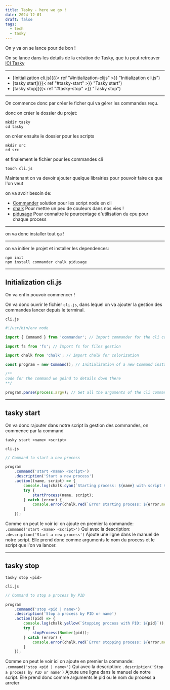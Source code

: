 ```yaml
---
title: Tasky - here we go !
date: 2024-12-01
draft: false
tags:
  - tech
  - tasky
---
```


On y va on se lance pour de bon !

On se lance dans les details de la création de Tasky, que tu peut retrouver [ICI Tasky](https://tashikomaaa.github.io/corvusblog/posts/1-.ready-to-create-my-own-pm2-clone) 

---

- [Initialization cli.js]({{< ref "#initialization-clijs" >}} "Initialization cli.js")
- [tasky start]({{< ref "#tasky-start" >}} "Tasky start")
- [tasky stop]({{< ref "#tasky-stop" >}} "Tasky stop")

---

On commence donc par créer le ficher qui va gérer les commandes reçu.

donc on créer le dossier du projet:

```shell
mkdir tasky
cd tasky
```
on créer ensuite le dossier pour les scripts
```shell
mkdir src
cd src
```

et finalement le fichier pour les commandes cli
```shell
touch cli.js
```

Maintenant on va devoir ajouter quelque librairies pour pouvoir faire ce que l'on veut

on va avoir besoin de:
- [Commander](https://www.npmjs.com/package/commander) solution pour les script node en cli
- [chalk](https://www.npmjs.com/package/chalk) Pour mettre un peu de couleurs dans nos vies !
- [pidusage](https://www.npmjs.com/package/pidusage) Pour connaitre le pourcentage d'utilisation du cpu pour chaque process

---

on va donc installer tout ça !

---

on va initier le projet et installer les dependences:
```shell
npm init
npm install commander chalk pidusage
```

--- 

## Initialization cli.js

On va enfin pouvoir commencer !

On va donc ouvrir le fichier `cli.js`, dans lequel on va ajouter la gestion des commandes lancer depuis le terminal.

`cli.js`
```javascript
#!/usr/bin/env node

import { Command } from 'commander'; // Import commander for the cli command gestion

import fs from 'fs'; // Import fs for files gestion

import chalk from 'chalk'; // Import chalk for colorization

const program = new Command(); // Initialization of a new Command instance

/**
code for the command we goind to details down there
**/ 

program.parse(process.argv); // Get all the arguments of the cli command
```


---
## tasky start
On va donc rajouter dans notre script la gestion des commandes, on commence par la command 

`tasky start <name> <script>`

`cli.js`
```javascript
// Command to start a new process

program
	.command('start <name> <script>')
	.description('Start a new process')
	.action((name, script) => {
		console.log(chalk.cyan(`Starting process: ${name} with script ${script}`));
		try {
			startProcess(name, script);
		} catch (error) {
			console.error(chalk.red(`Error starting process: ${error.message}`));
		}
	});
```

Comme on peut le voir ici on ajoute en premier la commande:
	`.command('start <name> <script>')`
Qui avec la description:
	`.description('Start a new process')` 
Ajoute une ligne dans le manuel de notre script.
Elle prend donc comme arguments le nom du process et le script que l'on va lancer.

---

## tasky stop

`tasky stop <pid>`

`cli.js`
```javascript
// Command to stop a process by PID

program
	.command('stop <pid | name>')
	.description('Stop a process by PID or name')
	.action((pid) => {
		console.log(chalk.yellow(`Stopping process with PID: ${pid}`));
		try {
			stopProcess(Number(pid));
		} catch (error) {
			console.error(chalk.red(`Error stopping process: ${error.message}`));
		}
	});
```

Comme on peut le voir ici on ajoute en premier la commande:
	`.command('stop <pid | name>')`
Qui avec la description:
	`.description('Stop a process by PID or name')` 
Ajoute une ligne dans le manuel de notre script.
Elle prend donc comme arguments le pid ou le nom du process a arreter


